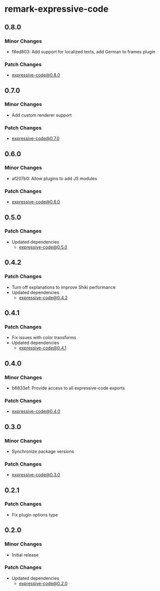 # remark-expressive-code

## 0.8.0

### Minor Changes

- f8ed803: Add support for localized texts, add German to frames plugin

### Patch Changes

- expressive-code@0.8.0

## 0.7.0

### Minor Changes

- Add custom renderer support

### Patch Changes

- expressive-code@0.7.0

## 0.6.0

### Minor Changes

- af207b0: Allow plugins to add JS modules

### Patch Changes

- expressive-code@0.6.0

## 0.5.0

### Patch Changes

- Updated dependencies
  - expressive-code@0.5.0

## 0.4.2

### Patch Changes

- Turn off explanations to improve Shiki performance
- Updated dependencies
  - expressive-code@0.4.2

## 0.4.1

### Patch Changes

- Fix issues with color transforms
- Updated dependencies
  - expressive-code@0.4.1

## 0.4.0

### Minor Changes

- b6833ef: Provide access to all expressive-code exports

### Patch Changes

- expressive-code@0.4.0

## 0.3.0

### Minor Changes

- Synchronize package versions

### Patch Changes

- expressive-code@0.3.0

## 0.2.1

### Patch Changes

- Fix plugin options type

## 0.2.0

### Minor Changes

- Initial release

### Patch Changes

- Updated dependencies
  - expressive-code@0.2.0
